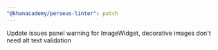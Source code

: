 ```yaml
---
"@khanacademy/perseus-linter": patch
---
```


Update issues panel warning for ImageWidget, decorative images don't need alt text validation
